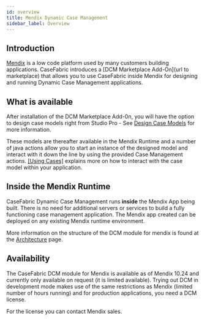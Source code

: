 ```yaml
---
id: overview
title: Mendix Dynamic Case Management
sidebar_label: Overview
---
```


## Introduction

[Mendix](https://mendix.com) is a low code platform used by many customers building applications.
CaseFabric introduces a [DCM Marketplace Add-On](url to marketplace) that allows you to use CaseFabric 
inside Mendix for designing and running Dynamic Case Management applications. 

## What is available

After installation of the DCM Marketplace Add-0n, you will have the option to design case models 
right from Studio Pro - See [Design Case Models](designmodels) for more information.

These models are thereafter available in the Mendix Runtime and a number of java actions allow you
to start an instance of the designed model and interact with it down the line by using the provided 
Case Management actions. [[Using Cases]](usecases.md) explains more on how to interact with the case
model within your application.

## Inside the Mendix Runtime

CaseFabric Dynamic Case Management runs **inside** the Mendix App being built. 
There is no need for additional servers or services to build a fully functioning
case management application. The Mendix app created can be deployed on any existing 
Mendix runtime environment.

More information on the structure of the DCM module for mendix is found at the 
[Architecture](architecture) page.

## Availability

The CaseFabric DCM module for Mendix is available as of Mendix 10.24 and currently only
available on request (it is limited available). Trying out DCM in development mode makes use
of the same restrictions as Mendix (limited number of hours running) and for production
applications, you need a DCM license. 

For the license you can contact Mendix sales. 
